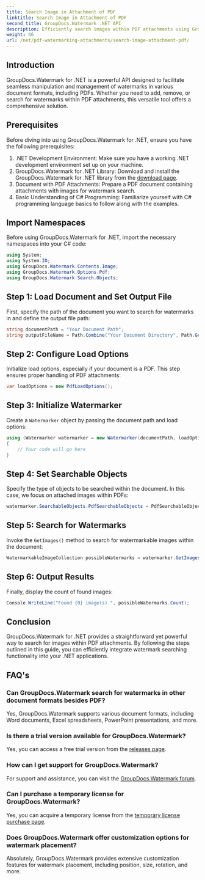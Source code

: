 ```yaml
---
title: Search Image in Attachment of PDF
linktitle: Search Image in Attachment of PDF
second_title: GroupDocs.Watermark .NET API
description: Efficiently search images within PDF attachments using GroupDocs.Watermark for .NET. Simplify your watermark management process effortlessly.
weight: 46
url: /net/pdf-watermarking-attachments/search-image-attachment-pdf/
---
```

## Introduction
GroupDocs.Watermark for .NET is a powerful API designed to facilitate seamless manipulation and management of watermarks in various document formats, including PDFs. Whether you need to add, remove, or search for watermarks within PDF attachments, this versatile tool offers a comprehensive solution.
## Prerequisites
Before diving into using GroupDocs.Watermark for .NET, ensure you have the following prerequisites:
1. .NET Development Environment: Make sure you have a working .NET development environment set up on your machine.
2. GroupDocs.Watermark for .NET Library: Download and install the GroupDocs.Watermark for .NET library from the [download page](https://releases.groupdocs.com/Watermark/net/).
3. Document with PDF Attachments: Prepare a PDF document containing attachments with images for watermark search.
4. Basic Understanding of C# Programming: Familiarize yourself with C# programming language basics to follow along with the examples.

## Import Namespaces
Before using GroupDocs.Watermark for .NET, import the necessary namespaces into your C# code:
```csharp
using System;
using System.IO;
using GroupDocs.Watermark.Contents.Image;
using GroupDocs.Watermark.Options.Pdf;
using GroupDocs.Watermark.Search.Objects;
```
## Step 1: Load Document and Set Output File
First, specify the path of the document you want to search for watermarks in and define the output file path:
```csharp
string documentPath = "Your Document Path";
string outputFileName = Path.Combine("Your Document Directory", Path.GetFileName(documentPath));
```
## Step 2: Configure Load Options
Initialize load options, especially if your document is a PDF. This step ensures proper handling of PDF attachments:
```csharp
var loadOptions = new PdfLoadOptions();
```
## Step 3: Initialize Watermarker
Create a `Watermarker` object by passing the document path and load options:
```csharp
using (Watermarker watermarker = new Watermarker(documentPath, loadOptions))
{
    // Your code will go here
}
```
## Step 4: Set Searchable Objects
Specify the type of objects to be searched within the document. In this case, we focus on attached images within PDFs:
```csharp
watermarker.SearchableObjects.PdfSearchableObjects = PdfSearchableObjects.AttachedImages;
```
## Step 5: Search for Watermarks
Invoke the `GetImages()` method to search for watermarkable images within the document:
```csharp
WatermarkableImageCollection possibleWatermarks = watermarker.GetImages();
```
## Step 6: Output Results
Finally, display the count of found images:
```csharp
Console.WriteLine("Found {0} image(s).", possibleWatermarks.Count);
```

## Conclusion
GroupDocs.Watermark for .NET provides a straightforward yet powerful way to search for images within PDF attachments. By following the steps outlined in this guide, you can efficiently integrate watermark searching functionality into your .NET applications.
## FAQ's
### Can GroupDocs.Watermark search for watermarks in other document formats besides PDF?
Yes, GroupDocs.Watermark supports various document formats, including Word documents, Excel spreadsheets, PowerPoint presentations, and more.
### Is there a trial version available for GroupDocs.Watermark?
Yes, you can access a free trial version from the [releases page](https://releases.groupdocs.com/).
### How can I get support for GroupDocs.Watermark?
For support and assistance, you can visit the [GroupDocs.Watermark forum](https://forum.groupdocs.com/c/watermark/19).
### Can I purchase a temporary license for GroupDocs.Watermark?
Yes, you can acquire a temporary license from the [temporary license purchase page](https://purchase.groupdocs.com/temporary-license/).
### Does GroupDocs.Watermark offer customization options for watermark placement?
Absolutely, GroupDocs.Watermark provides extensive customization features for watermark placement, including position, size, rotation, and more.
